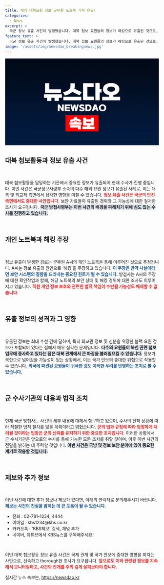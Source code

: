```yaml
---
title: 해외 대북요원 정보 군무원 노트북 거쳐 유출!
categories:
  - News
excerpt: >
  국군 정보 유출 사건이 발생했습니다. 대북 첩보 요원들의 정보가 해킹으로 유출된 것으로, 북한에 전달됐을 가능성이 제기되고 있습니다. 수천 건의 자료가 유출되며, 군은 엄정한 수사를 예고했습니다. 클릭해 자세히 알아보세요!
feature_text: >
  국군 정보 유출 사건이 발생했습니다. 대북 첩보 요원들의 정보가 해킹으로 유출된 것으로, 북한에 전달됐을 가능성이 제기되고 있습니다. 수천 건의 자료가 유출되며, 군은 엄정한 수사를 예고했습니다. 클릭해 자세히 알아보세요!
image: '/assets/img/newsdao_breakingnews.jpg'
---
```


<p><img src="/assets/img/newsdao_breakingnews.jpg" alt="ranknews 속보" /></p>

<h2 data-ke-size="size26">대북 첩보활동과 정보 유출 사건</h2>

<p data-ke-size="size16">&nbsp;</p>

<p>대북 첩보활동을 담당하는 기관에서 중요한 정보가 유출되어 현재 수사가 진행 중입니다. 이번 사건은 국군정보사령부 소속의 다수 해외 요원 정보가 유출된 사례로, 이는 대북 및 외교적 측면에서 심각한 영향을 미칠 수 있습니다. <b><span style="color: #ee2323;">정보 유출 사건은 국군의 안전 측면에서도 중대한 사안입니다.</span></b> 보안 자료들이 유출된 경위와 그 가능성에 대한 철저한 조사가 요구됩니다. <b><span style="background-color: #21538527;">국군 방첩사령부는 이번 사건의 배경을 파헤치기 위해 심도 있는 수사를 진행하고 있습니다.</span></b> </p>

<p data-ke-size="size16">&nbsp;</p>

<h2 data-ke-size="size26">개인 노트북과 해킹 주장</h2>

<p data-ke-size="size16">&nbsp;</p>

<p>정보 유출이 발생한 경로는 군무원 A씨의 개인 노트북을 통해 이루어진 것으로 추정됩니다. A씨는 정보 유출의 원인으로 ‘해킹’을 주장하고 있습니다. <b><span style="color: #1a5490;">이 주장은 만약 사실이라면 보안 시스템의 결함을 드러내는 중요한 힌트가 될 수 있습니다.</span></b> 방첩사는 A씨의 주장에 대한 확인작업과 함께, 해당 노트북의 보안 상태 및 해킹 경위에 대한 조사도 이루어지고 있습니다. <b><span style="color: #ee2323;">직원 개인 정보 보호와 관련한 법적 책임이 수반될 가능성도 배제할 수 없습니다.</span></b> </p>

<p data-ke-size="size16">&nbsp;</p>

<h2 data-ke-size="size26">유출 정보의 성격과 그 영향</h2>

<p data-ke-size="size16">&nbsp;</p>

<p>유출된 정보는 최대 수천 건에 달하며, 특히 외교관 정보 및 신분을 위장한 블랙 요원 정보가 포함되어 있다는 점에서 매우 심각한 문제입니다. <b><span style="background-color: #21538527;">다수의 요원들이 북한 관련 첩보 업무에 종사하고 있다는 점은 대북 관계에서 큰 파장을 불러일으킬 수 있습니다.</span></b> 정보가 북한으로 넘어갔을 가능성이 있는 상황에서, 이는 국가 안보의 중대한 위협으로 작용할 수 있습니다. <b><span style="color: #1a5490;">외국에 파견된 요원들이 귀국한 것도 이러한 우려를 반영하는 조치로 볼 수 있습니다.</span></b> </p>

<p data-ke-size="size16">&nbsp;</p>

<h2 data-ke-size="size26">군 수사기관의 대응과 법적 조치</h2>

<p data-ke-size="size16">&nbsp;</p>

<p>현재 국군 방첩사는 사건의 세부 내용에 대해서 함구하고 있으며, 수사의 진척 상황에 따라 적절한 법적 절차를 밟을 계획이라고 밝혔습니다. <b><span style="color: #ee2323;">군의 법과 규정에 따라 엄정하게 처리될 것이라는 입장은 군의 신뢰를 유지하기 위한 중요한 조치입니다.</span></b> 이러한 상황에서 군 수사기관은 앞으로의 수사를 통해 가능한 모든 조치를 취할 것이며, 이후 이번 사건의 전말을 밝히는 데 주력할 것입니다. <b><span style="background-color: #21538527;">이번 사건은 국방 및 정보 보안 분야에 있어 중요한 계기로 작용할 것입니다.</span></b> </p>

<p data-ke-size="size16">&nbsp;</p>

<h2 data-ke-size="size26">제보와 추가 정보</h2>

<p data-ke-size="size16">&nbsp;</p>

<p>이번 사건에 대한 추가 정보나 제보가 있다면, 아래의 연락처로 문의해주시기 바랍니다. <b><span style="color: #1a5490;">제보는 사건의 진실을 밝히는 데 큰 도움이 될 수 있습니다.</span></b></p>

<ul>
    <li>전화 : 02-781-1234, 4444</li>
    <li>이메일 : kbs1234@kbs.co.kr</li>
    <li>카카오톡 : 'KBS제보' 검색, 채널 추가</li>
    <li>네이버, 유튜브에서 KBS뉴스를 구독해주세요!</li>
</ul>

<p data-ke-size="size16">&nbsp;</p>

<p>이번 대북 첩보활동 정보 유출 사건은 국제 관계 및 국가 안보에 중대한 영향을 미치는 사안으로, 신속하고 thorough한 조사가 요구됩니다. <b><span style="color: #ee2323;">앞으로도 이와 관련된 정보를 지속해서 모니터링하고, 사건의 전개를 주의 깊게 살펴보아야 합니다.</span></b></p>
실시간 뉴스 속보는, <a href="https://newsdao.kr" rel="dofollow">https://newsdao.kr</a>


